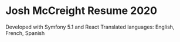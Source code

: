 Josh McCreight Resume 2020
===

Developed with Symfony 5.1 and React
Translated languages: English, French, Spanish